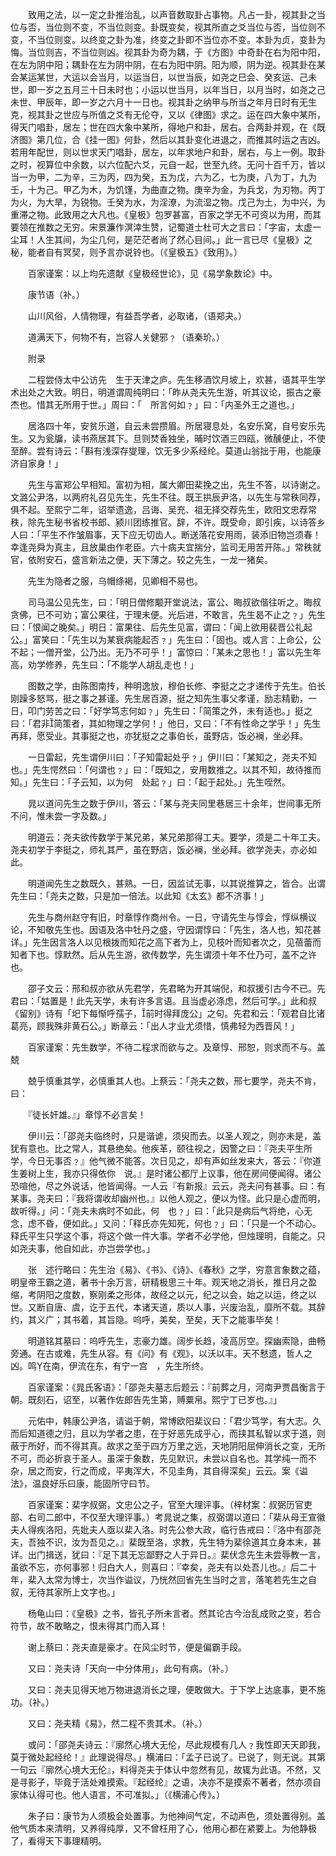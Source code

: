 <!-- { "loadSidebar": true } -->
　　致用之法，以一定之卦推治乱，以声音数取卦占事物。凡占一卦，视其卦之当位与否，当位则不变，不当位则变。卦既变矣，视其所直之爻当位与否，当位则不变，不当位则变。以终变之卦为准，终变之卦即不当位亦不变。本卦为贞，变卦为悔。当位则吉，不当位则凶。视其卦为奇为耦，于《方图》中奇卦在右为阳中阳，在左为阴中阳；耦卦在左为阴中阴，在右为阳中阴。阳为顺，阴为逆。视其卦在某会某运某世，大运以会当月，以运当日，以世当辰，如尧之巳会、癸亥运、己未世，即一岁之五月三十日未时也；小运以世当月，以年当日，以月当时，如尧之己未世、甲辰年，即一岁之六月十一日也。视其卦之纳甲与所当之年月日时有无生克，视其卦之世应与所值之爻有无伦夺，又以《律图》求之。运在四大象中某所，得天门唱卦，居左；世在四大象中某所，得地户和卦，居右。合两卦并观，在《既济图》第几位，合《挂一图》何卦，然后以其卦变化进退之，而推其时运之吉凶。若用年配世，则以世求天门唱卦，居左，以年求地户和卦，居右，与上一例。取卦之时，视算位中余数，以六位配六爻，元自一起，世至九终。无问十百千万，皆以当一为甲，二为辛，三为丙，四为癸，五为戊，六为乙，七为庚，八为丁，九为壬，十为己。甲乙为木，为饥馑，为曲直之物。庚辛为金，为兵戈，为刃物。丙丁为火，为大旱，为锐物。壬癸为水，为淫潦，为流湿之物。戊己为土，为中兴，为重滞之物。此致用之大凡也。《皇极》包罗甚富，百家之学无不可资以为用，而其要领在推数之无穷。宋景濂作溟涬生赞，记蜀道士杜可大之言曰：「字宙，太虚一尘耳！人生其间，为尘几何，是茫茫者尚了然心目间。」此一言已尽《皇极》之秘，能者自有冥契，则予言亦说铃也。（《皇极五》《致用》。）

　　百家谨案：以上均先遗献《皇极经世论》，见《易学象数论》中。

　　康节语（补。）

　　山川风俗，人情物理，有益吾学者，必取诸，（语郑夬。）　

　　道满天下，何物不有，岂容人关健邪﹖（语秦玠。）

　　附录

　　二程尝侍太中公访先　生于天津之庐。先生移酒饮月坡上，欢甚，语其平生学术出处之大致。明日，明道谓周纯明曰：「昨从尧夫先生游，听其议论，振古之豪杰也。惜其无所用于世。」周曰：「　所言何如﹖」曰：「内圣外王之道也。」

　　居洛四十年，安贫乐道，自云未尝攒眉。所居寝息处，名安乐窝，自号安乐先生。又为瓮牖，读书燕居其下。旦则焚香独坐，晡时饮酒三四瓯，微醺便止，不使至醉。尝有诗云：「斟有浅深存燮理，饮无多少系经纶。莫道山翁拙于用，也能康济自家身！」

　　先生与富郑公早相知。富初为相，属大卿田棐挽之出，先生不答，以诗谢之。文潞公尹洛，以两府礼召见先生，先生不往。既王拱辰尹洛，以先生与常秩同荐，俱不起。至熙宁二年，诏举遗逸，吕诲、吴充、祖无择交荐先生，欧阳文忠荐常秩，除先生秘书省校书郎、颍川团练推官。辞，不许。既受命，即引疾，以诗答乡人曰：「平生不作皱眉事，天下应无切齿人。断送落花安用雨，装添旧物岂须春！幸逢尧舜为真主，且放巢由作老臣。六十病夫宜揣分，监司无用苦开陈。」常秩就官，依附安石，盛言新法之便，天下薄之。较之先生，一龙一猪矣。

　　先生为隐者之服，乌帽绦褐，见卿相不易也。

　　司马温公见先生，曰：「明日僧修颙开堂说法，富公、晦叔欲偕往听之。晦叔贪佛，已不可劝；富公果往，于理未便。光后进，不敢言，先生曷不止之﹖」先生曰：「恨闻之晚矣。」明日：富果往、后先生见富，谓曰：「闻上欲用裴晋公礼起公。」富笑曰：「先生以为某衰病能起否﹖」先生曰：「固也。或人言：上命公，公不起；一僧开堂，公乃出。无乃不可乎！」富惊曰：「某未之思也！」富以先生年高，劝学修养，先生曰：「不能学人胡乱走也！」

　　图数之学，由陈图南抟，种明逸放，穆伯长修、李挺之之才递传于先生。伯长刚躁多怒骂，挺之事之甚谨。先生居百源，挺之知先生事父孝谨，励志精勤，一日，叩门劳苦之曰：「好学笃志何如﹖」先生曰：「简策之外，未有适也。」挺之曰：「君非简策者，其如物理之学何！」他日，又曰：「不有性命之学乎！」先生再拜，愿受业。其事挺之也，亦犹挺之之事伯长，虽野店，饭必襕，坐必拜。

　　一日雷起，先生谓伊川曰：「子知雷起处乎﹖」伊川曰：「某知之，尧夫不知也。」先生愕然曰：「何谓也﹖」曰：「既知之，安用数推之。以其不知，故待推而知。」先生曰：「子云知，以为何　处起﹖」曰：「起于起处。」先生咥然。

　　晁以道问先生之数于伊川，答云：「某与尧夫同里巷居三十余年，世间事无所不问，惟未尝一字及数。」

　　明道云：尧夫欲传数学于某兄弟，某兄弟那得工夫。要学，须是二十年工夫。尧夫初学于李挺之，师礼其严，虽在野店，饭必襕，坐必拜。欲学尧夫，亦必如此。

　　明道闻先生之数既久，甚熟。一日，因监试无事，以其说推算之，皆合。出谓先生曰：「尧夫之数，只是加一倍法。以此知《太玄》都不济事！」

　　先生与商州赵守有旧，时章惇作商州令。一日，守请先生与惇会，惇纵横议论，不知敬先生也。因语及洛中牡丹之盛，守因谓惇曰：「先生，洛人也，知花甚详。」先生因言洛人以见根拨而知花之高下者为上，见枝叶而知者次之，见蓓蕾而知者下也。惇默然。后从先生游，欲传数学，先生谓须十年不仕乃可，盖不之许也。

　　邵子文云：邢和叔亦欲从先君学，先君略为开其端倪，和叔援引古今不已。先君曰：「姑置是！此先天学，未有许多言语。且当虚必涤虑，然后可学。」此和叔《留别》诗有「圯下每惭呼孺子，前时得拜庞公」之句。先君和云：「观君自比诸葛亮，顾我殊非黄石公。」断章云：「出人才业尤须惜，慎弗轻为西晋风！」

　　百家谨案：先生数学，不待二程求而欲与之。及章惇、邢恕，则求而不与。盖兢

　　兢乎慎重其学，必慎重其人也。上蔡云：「尧夫之数，邢七要学，尧夫不肯，曰：

　　『徒长奸雄。』」章惇不必言矣！

　　伊川云：「邵尧夫临终时，只是谐谑，须臾而去。以圣人观之，则亦未是，盖犹有意也。比之常人，其悬绝矣。他疾革，颐往视之，因警之曰：『尧夫平生所学，今日无事否﹖』他气微不能答。次日见之，却有声如丝发来大，答云：『你道生姜树上生，我亦只得依你　说。』是时诸公都厅上议事，他在房间便闻得。诸公恐喧他，尽之外说话，他皆闻得。一人云『有新报』云云，尧夫问有甚事。曰：有某事。尧夫曰：『我将谓收却幽州也。』以他人观之，便以为怪。此只是心虚而明，故听得。」问：「尧夫未病时不如此，何　也﹖」曰：「此只是病后气将绝，心无念，虑不昏，便如此。」又问：「释氏亦先知死，何也﹖」曰：「只是一个不动心。释氏平生只学这个事，将这个做一件大事。学者不必学他，但烛理明，自能之。只如尧夫事，他自如此，亦岂尝学也。」

　　张　述行略曰：先生治《易》、《书》、《诗》、《春秋》之学，穷意言象数之蕴，明皇帝王霸之道，著书十余万言，研精极思三十年。观天地之消长，推日月之盈缩，考阴阳之度数，察刚柔之形体，故经之以元，纪之以会，始之以运，终之以世。又断自唐、虞，讫于五代，本诸天道，质以人事，兴废治乱，靡所不载。其辞约，其义广；其书着，其旨隐。呜呼，美矣，至矣，天下之能事毕矣！

　　明道铭其墓曰：呜呼先生，志豪力雄。阔步长趋，凌高厉空。探幽索隐，曲畅旁通。在古或难，先生从容。有《问》有《观》，以沃以丰。天不慭遗，哲人之凶。鸣在南，伊流在东，有宁一宫　，先生所终。

　　百家谨案：《晁氏客语》：「邵尧夫墓志后题云：『前葬之月，河南尹贾昌衡言于朝。既刻石，诏至，以著作佐郎告先生第，赙粟帛。熙宁丁已岁也。』」

　　元佑中，韩康公尹洛，请谥于朝，常博欧阳棐议曰：「君少笃学，有大志。久而后知道德之归，且以为学者之患，在于好恶先成乎心，而挟其私智以求于道，则蔽于所好，而不得其真。故求之至于四方万里之远，天地阴阳屈伸消长之变，无所不可，而必折哀于圣人。虽深于象数，先见默识，未尝以自名也。其学纯一而不杂，居之而安，行之而成，平夷浑大，不见圭角，其自得深矣」云云。案《谥法》，温良好乐曰康，能固所守曰节。

　　百家谨案：棐字叔弼，文忠公之子，官至大理评事。（梓材案：叔弼历官吏部、右司二郎中，不仅至大理评事。）考晁说之集，叔弼谓以道曰：「棐从母王宣徽夫人得疾洛阳，先妣夫人亟以棐入洛。时先公参大政，临行告戒曰：『洛中有邵尧夫，吾独不识，汝为吾见之。』棐既至洛，求教，先生特为棐徐道其立身本末，甚详。出门揖送，犹曰：『足下其无忘鄙野之人于异日。』棐伏念先生未尝辱教一言，虽欲不忘，亦何事邪！归白大人，则喜曰：『幸矣，尧夫有以处吾儿也。』后二十年，棐入太常为博士，次当作谥议，乃恍然回省先生当时之言，落笔若先生之自叙，无待其家所上文字也。」　

　　杨龟山曰：《皇极》之书，皆孔子所未言者。然其论古今治乱成败之变，若合符节，故不敢略之，恨未得其门而入耳！

　　谢上蔡曰：尧夫直是豪才。在风尘时节，便是偏霸手段。

　　又曰：尧夫诗「天向一中分体用」，此句有病。（补。）

　　又曰：尧夫见得天地万物进退消长之理，便敢做大。于下学上达底事，更不施功。（补。）

　　又曰：尧夫精《易》，然二程不贵其术。（补。）

　　或问：「邵尧夫诗云：『廓然心境大无伦，尽此规模有几人﹖我性即天天即我，莫于微处起经纶！』此理说得尽。」横浦曰：「孟子已说了。已说了，则无说。其第一句云『廓然心境大无伦』，料得尧夫于体认中忽然有见，故辄为此语。不然，又是寻影子，毕竟于活处难摸索。『起经纶』之语，决亦不是摸索不著者，然亦须自家体认得可也。他人语言，不可准拟。」（《横浦心传》。）

　　朱子曰：康节为人须极会处置事。为他神间气定，不动声色，须处置得别。盖他气质本来清明，又养得纯厚，又不曾枉用了心，他用心都在紧要上。为他静极了，看得天下事理精明。

